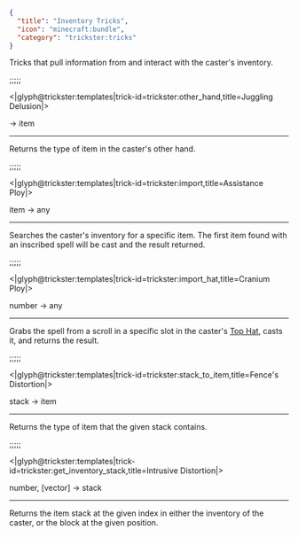 ```json
{
  "title": "Inventory Tricks",
  "icon": "minecraft:bundle",
  "category": "trickster:tricks"
}
```

Tricks that pull information from and interact with the caster's inventory.

;;;;;

<|glyph@trickster:templates|trick-id=trickster:other_hand,title=Juggling Delusion|>

-> item

---

Returns the type of item in the caster's other hand.

;;;;;

<|glyph@trickster:templates|trick-id=trickster:import,title=Assistance Ploy|>

item -> any

---

Searches the caster's inventory for a specific item. 
The first item found with an inscribed spell will be cast and the result returned.

;;;;;

<|glyph@trickster:templates|trick-id=trickster:import_hat,title=Cranium Ploy|>

number -> any

---

Grabs the spell from a scroll in a specific slot in the caster's [Top Hat](^trickster:top_hat), casts it, and returns the result.

;;;;;

<|glyph@trickster:templates|trick-id=trickster:stack_to_item,title=Fence's Distortion|>

stack -> item

---

Returns the type of item that the given stack contains.

;;;;;

<|glyph@trickster:templates|trick-id=trickster:get_inventory_stack,title=Intrusive Distortion|>

number, [vector] -> stack

---

Returns the item stack at the given index in either the inventory of the caster, or the block at the given position.